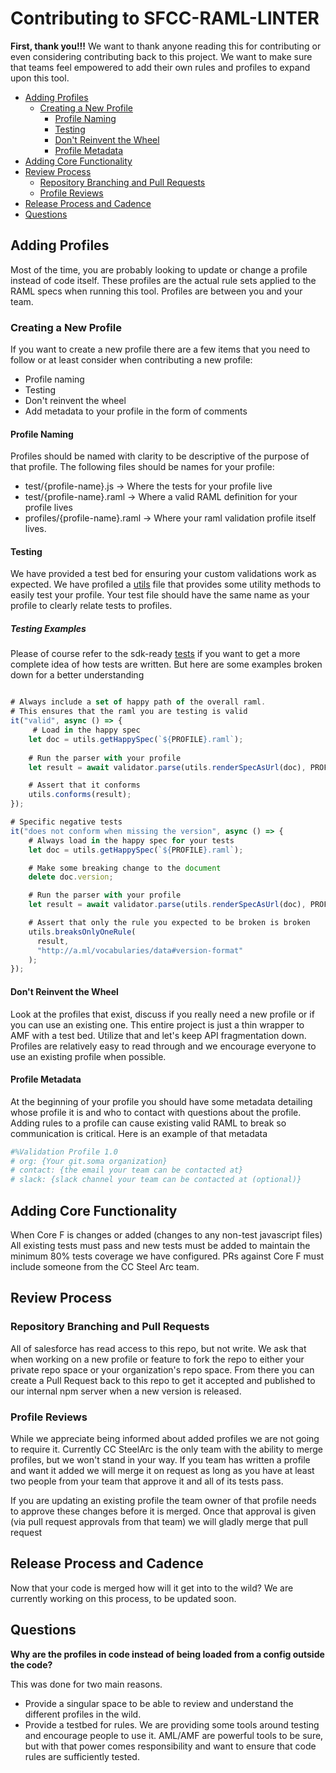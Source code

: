 
# Contributing to SFCC-RAML-LINTER  <!-- omit in toc -->

**First, thank you!!!**  We want to thank anyone reading this for contributing or even considering contributing back to this project.  We want to make sure that teams feel empowered to add their own rules and profiles to expand upon this tool.

- [Adding Profiles](#adding-profiles)
  - [Creating a New Profile](#creating-a-new-profile)
    - [Profile Naming](#profile-naming)
    - [Testing](#testing)
    - [Don't Reinvent the Wheel](#dont-reinvent-the-wheel)
    - [Profile Metadata](#profile-metadata)
- [Adding Core Functionality](#adding-core-functionality)
- [Review Process](#review-process)
  - [Repository Branching and Pull Requests](#repository-branching-and-pull-requests)
  - [Profile Reviews](#profile-reviews)
- [Release Process and Cadence](#release-process-and-cadence)
- [Questions](#questions)


## Adding Profiles

Most of the time, you are probably looking to update or change a profile instead of code itself.  These profiles are the actual rule sets applied to the RAML specs when running this tool.  Profiles are between you and your team.  

### Creating a New Profile

If you want to create a new profile there are a few items that you need to follow or at least consider when contributing a new profile:

  - Profile naming 
  - Testing 
  - Don't reinvent the wheel
  - Add metadata to your profile in the form of comments

#### Profile Naming

Profiles should be named with clarity to be descriptive of the purpose of that profile. The following files should be names for your profile:

- test/{profile-name}.js        -> Where the tests for your profile live
- test/{profile-name}.raml      -> Where a valid RAML definition for your profile lives
- profiles/{profile-name}.raml  -> Where your raml validation profile itself lives.

#### Testing 

We have provided a test bed for ensuring your custom validations work as expected.  We have profiled a [utils](../test/utils.js) file that provides some utility methods to easily test your profile.  Your test file should have the same name as your profile to clearly relate tests to profiles.

##### Testing Examples<!-- omit in toc -->

Please of course refer to the sdk-ready [tests](../test/sdk-ready.js) if you want to get a more complete idea of how tests are written.  But here are some examples broken down for a better understanding

```javascript

# Always include a set of happy path of the overall raml.  
# This ensures that the raml you are testing is valid
it("valid", async () => {
     # Load in the happy spec
    let doc = utils.getHappySpec(`${PROFILE}.raml`);
    
    # Run the parser with your profile
    let result = await validator.parse(utils.renderSpecAsUrl(doc), PROFILE);

    # Assert that it conforms
    utils.conforms(result);
});

# Specific negative tests
it("does not conform when missing the version", async () => {
    # Always load in the happy spec for your tests  
    let doc = utils.getHappySpec(`${PROFILE}.raml`);

    # Make some breaking change to the document
    delete doc.version;

    # Run the parser with your profile
    let result = await validator.parse(utils.renderSpecAsUrl(doc), PROFILE);

    # Assert that only the rule you expected to be broken is broken
    utils.breaksOnlyOneRule(
      result,
      "http://a.ml/vocabularies/data#version-format"
    );
});
```

#### Don't Reinvent the Wheel

Look at the profiles that exist, discuss if you really need a new profile or if you can use an existing one.  This entire project is just a thin wrapper to AMF with a test bed.  Utilize that and let's keep API fragmentation down.  Profiles are relatively easy to read through and we encourage everyone to use an existing profile when possible.

#### Profile Metadata

At the beginning of your profile you should have some metadata detailing whose profile it is and who to contact with questions about the profile.  Adding rules to a profile can cause existing valid RAML to break so communication is critical.  Here is an example of that metadata

```yaml
#%Validation Profile 1.0
# org: {Your git.soma organization}
# contact: {the email your team can be contacted at}
# slack: {slack channel your team can be contacted at (optional)}
```

## Adding Core Functionality

When Core F is changes or added (changes to any non-test javascript files) All existing tests must pass and new tests must be added to maintain the minimum 80% tests coverage we have configured.  PRs against Core F must include someone from the CC Steel Arc team.

## Review Process

### Repository Branching and Pull Requests

All of salesforce has read access to this repo, but not write.  We ask that when working on a new profile or feature to fork the repo to either your private repo space or your organization's repo space.  From there you can create a Pull Request back to this repo to get it accepted and published to our internal npm server when a new version is released.

### Profile Reviews

While we appreciate being informed about added profiles we are not going to require it.  Currently CC SteelArc is the only team with the ability to merge profiles, but we won't stand in your way.  If you team has written a profile and want it added we will merge it on request as long as you have at least two people from your team that approve it and all of its tests pass.

If you are updating an existing profile the team owner of that profile needs to approve these changes before it is merged.  Once that approval is given (via pull request approvals from that team) we will gladly merge that pull request

## Release Process and Cadence

Now that your code is merged how will it get into to the wild? We are currently working on this process, to be updated soon.

## Questions

**Why are the profiles in code instead of being loaded from a config outside the code?**

This was done for two main reasons.
 - Provide a singular space to be able to review and understand the different profiles in the wild.
 - Provide a testbed for rules.  We are providing some tools around testing and encourage people to use it.  AML/AMF are powerful tools to be sure, but with that power comes responsibility and want to ensure that code rules are sufficiently tested.

